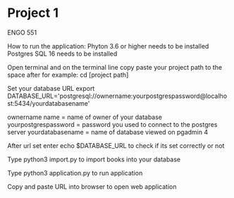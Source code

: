 # Project 1

ENGO 551

How to run the application: 
Phyton 3.6 or higher needs to be installed 
Postgres SQL 16 needs to be installed 

Open terminal and on the terminal line copy paste your project path to the space after for example: cd [project path]

Set your database URL export DATABASE_URL='postgresql://ownername:yourpostgrespassword@localhost:5434/yourdatabasename'

ownername name = name of owner of your database 
yourpostgrespassword = password you used to connect to the postgres server
yourdatabasename = name of database viewed on pgadmin 4 

After url set enter echo $DATABASE_URL to check if its set correctly or not 

Type python3 import.py to import books into your database

Type python3 application.py to run application 

Copy and paste URL into browser to open web application 